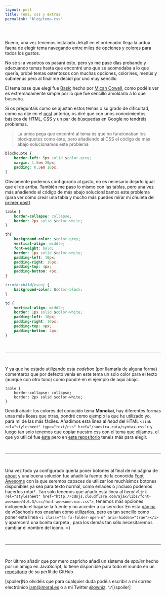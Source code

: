```yaml
---
layout: post
title: Tema, css y extras
permalink: "blog/tema-css"
---
```


<br>

Bueno, una vez tenemos instalado Jekyll en el ordenador llega la ardua faena de elegir tema navegando entre miles de opciones y colores para todos los gustos.

No sé si a vosotros os pasará esto, pero yo me pase días probando y adecuando temas hasta que encontré uno que se acomodaba a lo que quería, probé temas ostentosos con muchas opciones, colorines, menús y submenús pero al final me decidí por uno muy sencillo.

El tema base que elegí fue [Basic](http://jekyllthemes.org/themes/basic/) hecho por [Micah Cowell](https://github.com/getmicah), como podéis ver es extremadamente simple por lo que fue sencillo amoldarlo a lo que buscaba.

Si os preguntáis como se ajustan estos temas o su grado de dificultad, como ya dije en el [post](http://jmoral.es/blog/jekyll-por-que) anterior, os diré que con unos conocimientos básicos de HTML, CSS y un par de búsquedas en Google no tendréis problemas.

> La única pega que encontré al tema es que no funcionaban los blockquotes como éste, pero añadiendo al CSS el código de más abajo solucionamos este problema

```css
blockquote {
	border-left: 5px solid $color-grey;
	margin: 1.5em 20px;
	padding: 0.5em 10px;
}
```

Obviamente podemos configurarlo al gusto, no es necesario dejarlo igual que el de arriba. También me paso lo mismo con las tablas, pero una vez más añadiendo el código de más abajo solucionábamos este problema (para ver cómo crear una tabla y mucho más puedes mirar mi chuleta del [primer post](http://jmoral.es/blog/hola-mundo)).

```css
table {
	border-collapse: collapse;
  	border: 2px solid $color-white;  
}

th{
	background-color: $color-grey;
	vertical-align: middle;
	font-weight: bold;
	border: 1px solid $color-white;
	padding-left: 10px;
	padding-right: 10px;
	padding-top: 4px;
	padding-bottom: 4px;
}

tr:nth-child(even) {
	background-color: $color-black;
}

td {
	vertical-align: middle;
	border: 1px solid $color-white;
	padding-left: 10px;
	padding-right: 10px;
	padding-top: 4px;
	padding-bottom: 4px;
}
```
<br>
<hr class="codebreak">
<br>

Y ya que he estado utilizando esta *codebox* (por llamarla de alguna forma) comentaros que por defecto venia en este tema un solo color para el texto (aunque con otro tono) como pondré en el ejemplo de aquí abajo.

	table {
		border-collapse: collapse;
  		border: 2px solid $color-white;  
	}

Decidí añadir los colores del conocido tema **Monokai**, hay diferentes formas unas más liosas que otras, pondré como ejemplo la que he utilizado yo, para mi de las más fáciles. Añadimos esta línea al *head* del HTML `<link rel="stylesheet" type="text/css" href="/nuestra-ruta/syntax.css">` y luego tan solo tenemos que copiar nuestro css con el tema que elijamos, el que yo utilicé fue [éste](https://github.com/owniz/owniz.github.io/blob/master/assets/css/syntax.css) pero en [este repositorio](https://github.com/jwarby/jekyll-pygments-themes) teneis más para elegir.

<br>
<hr class="codebreak">
<br>

Una vez todo ya configurado quería poner botones al final de mi página de [about](http://jmoral.es/me/) y una buena solución fue añadir la fuente de la conocida [Font Awesome](http://fontawesome.io/) con la que seremos capaces de utilizar los muchísimos botones disponibles ya sea para texto normal, como enlaces o ¡incluso podemos hacerlos rotar! <i class="fa fa-spinner fa-pulse"></i>.
Tan solo tenemos que añadir esta linea al *head* `<link rel="stylesheet" href="http://cdnjs.cloudflare.com/ajax/libs/font-awesome/4.6.3/css/font-awesome.min.css">`, tenemos más opciones incluyendo el bajarse la fuente y no acceder a su servidor. En esta [página](http://www.w3schools.com/icons/fontawesome_icons_intro.asp) de w3schools nos enseñan cómo utilizarlos, pero es tan sencillo como poner esta linea `<i class="fa fa-folder-open-o" aria-hidden="true"></i>` y aparecerá una bonita carpeta <i class="fa fa-folder-open-o" aria-hidden="true"></i>, para los demás tan sólo necesitaremos cambiar el nombre del icono. =)

<br>
<hr class="codebreak">
<br>

Por último añadir que por mero capricho añadí un sistema de *spoiler* hecho por un amigo en JavaScript, lo tiene disponible para todo el mundo en un [repositorio](https://github.com/legomolina/LMSpoiler)
de su perfil de GitHub.

[spoiler]No olvidéis que para cualquier duda podéis escribir a mi correo electrónico [iam@jmoral.es](mailto:iam@jmoral.es) o a mi Twitter [@owniz](https://twitter.com/owniz). ツ[/spoiler]

